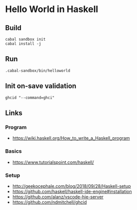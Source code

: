 Hello World in Haskell
======================

## Build

```
cabal sandbox init
cabal install -j
```

## Run

```
.cabal-sandbox/bin/helloworld
```

## Init on-save validation
```
ghcid "--command=ghci"
```

## Links
### Program
- https://wiki.haskell.org/How_to_write_a_Haskell_program

### Basics
- https://www.tutorialspoint.com/haskell/

### Setup
- http://geekocephale.com/blog/2018/09/28/Haskell-setup
- https://github.com/haskell/haskell-ide-engine#installation
- https://github.com/alanz/vscode-hie-server
- https://github.com/ndmitchell/ghcid
